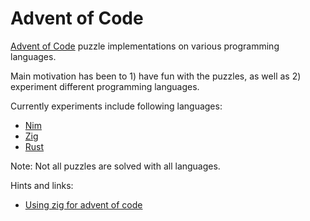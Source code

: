 # Advent of Code

[Advent of Code](https://adventofcode.com/) puzzle implementations on various programming languages.

Main motivation has been to 1) have fun with the puzzles, as well as 2) experiment different programming languages.

Currently experiments include following languages:

  * [Nim](https://nim-lang.org/)
  * [Zig](https://ziglang.org/)
  * [Rust](https://www.rust-lang.org/)

Note: Not all puzzles are solved with all languages.

Hints and links:

  * [Using zig for advent of code](https://www.huy.rocks/everyday/12-11-2022-zig-using-zig-for-advent-of-code)